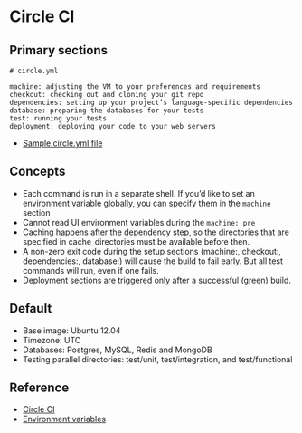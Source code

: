 Circle CI
===

Primary sections
---
    # circle.yml

    machine: adjusting the VM to your preferences and requirements
    checkout: checking out and cloning your git repo
    dependencies: setting up your project’s language-specific dependencies
    database: preparing the databases for your tests
    test: running your tests
    deployment: deploying your code to your web servers

* [Sample circle.yml file](https://circleci.com/docs/config-sample/)

Concepts
---
- Each command is run in a separate shell. If you’d like to set an environment variable globally, you can specify them in the `machine` section
- Cannot read UI environment variables during the `machine: pre`
- Caching happens after the dependency step, so the directories that are specified in cache_directories must be available before then.
- A non-zero exit code during the setup sections (machine:, checkout:, dependencies:, database:) will cause the build to fail early. But all test commands will run, even if one fails.
- Deployment sections are triggered only after a successful (green) build.

Default
---
- Base image: Ubuntu 12.04
- Timezone: UTC
- Databases: Postgres, MySQL, Redis and MongoDB
- Testing parallel directories: test/unit, test/integration, and test/functional

Reference
---

- [Circle CI](https://circleci.com/)
- [Environment variables](https://circleci.com/docs/environment-variables/)

